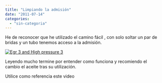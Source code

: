 ```yaml
---
title: "Limpiando la admisión"
date: "2011-07-14"
categories: 
  - "sin-categoria"
---
```


He de reconocer que he utilizado el camino fácil , con solo soltar un par de bridas y un tubo tenemos acceso a la admisión.

[![](images/135.png "Egr 3 and High pressure 3")](https://www.wynnoil.co.uk/products-wynns-featured-egr3.htm "EGR 3 Wynns")

Leyendo mucho termine por entender como funciona y recomiendo el cambio el aceite tras su utilización.

Utilice como referencia este video
